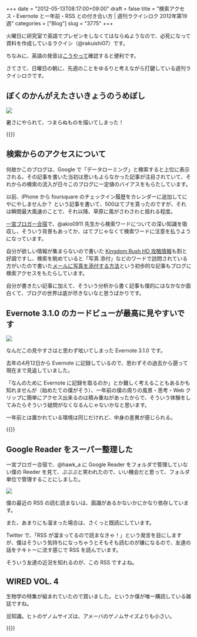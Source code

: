 +++
date = "2012-05-13T08:17:00+09:00"
draft = false
title = "検索アクセス・Evernote と一年前・RSS との付き合い方 | 週刊ラクイシロク 2012年第19週"
categories = ["Blog"]
slug = "3775"
+++

火曜日に研究室で英語でプレゼンをしなくてはならぬようなので、必死になって資料を作成しているラクイシ（@rakuishi07）です。

ちなみに、英語の発音は[こうやって](http://rakuishi.com/mac/3634/)確認すると便利です。

さてさて、日曜日の朝に、先週のことをゆるりと考えながら打鍵している週刊ラクイシロクです。

## ぼくのかんがえたさいきょうのうめぼし

![](/images/2012/05/3775_1.png)

暑さにやられて、つまらぬものを描いてしまった！

{{<app id="506003812" title="Paper by FiftyThree 1.0.12（無料）" src="http://a3.mzstatic.com/us/r1000/073/Purple/v4/7d/7d/d6/7d7dd6ed-04f9-746d-16ac-d21f5109483f/mza_3700538203377107074.100x100-75.png">}}

## 検索からのアクセスについて

何故かこのブログは、Google で「データローミング」と検索すると上位に表示される。その記事を書いた当初は思いもよらなかった記事が注目されていて、それからの検索の流入が日々このブログに一定値のバイアスをもらたしています。

以前、iPhone から foursquare のチェックイン履歴をカレンダーに追加してにやにやしませんか？ という記事を書いて、500はてブを貰ったのですが、それは瞬間最大風速のことで、それ以降、草原に風がさわさわと揺れる程度。

[一宮ブロガー合宿](http://rakuishi.com/event/3434/)で、@akio0911 先生から検索ワードについての深い知識を吸収し、そういう背景もあってか、はてブじゃなくて検索ワードに注意を払うようになっています。

自分が欲しい情報が集まらないので書いた [Kingdom Rush HD 攻略情報](http://rakuishi.com/ipad/3618/)も割と好調ですし、検索を眺めていると「写真 添付」などのワードで訪問されている方がいたので書いた[メールに写真を添付する方法](http://rakuishi.com/iphone/3475/)という初歩的な記事もブログに検索アクセスをもたらしています。

自分が書きたい記事に加えて、そういう分析から書く記事も僕的にはなかなか面白くて、ブログの世界は底が尽きないなと思うばかりです。

## Evernote 3.1.0 のカードビューが最高に見やすいです

![](/images/2012/05/3775_2.png)

なんだこの見やすさはと思わず呟いてしまった Evernote 3.1.0 です。

去年の4月12日から Evernote に記録しているので、思わずその過去から遡って現在まで見返していました。

「なんのために Evernote に記録を取るのか」とか難しく考えることもあるかも知れませんが（始めたての僕がそう）、一年前の僕の周りの風景・思考・Web クリップに簡単にアクセス出来るのは積み重ねがあったからで、そういう体験をしてみたらそういう疑問がなくなるんじゃないかなと思います。

一年前とは置かれている環境は同じだけれど、中身の差異が感じられる。

{{<app id="406056744" title="Evernote 3.1.0（無料）" src="http://a4.mzstatic.com/us/r1000/075/Purple/v4/59/3e/44/593e443d-0942-9b3c-e53b-b8b3bf2d3a5b/Evernote.100x100-75.png">}}

## Google Reader をスーパー整理した

一宮ブロガー合宿で、@hawk_a に Google Reader をフォルダで管理していない僕の Reeder を見て、ぷぷぷと笑われたので、いい機会だと思って、フォルダ単位で管理することにしました。

![](/images/2012/05/3775_3.png)

僕の最近の RSS の読む読まないは、面識があるかないかにかなり依存しています。

また、あまりにも溜まった場合は、さくっと既読にしています。

Twitter で、「RSS が溜まってるので読まなきゃ！」という発言を目にしますが、僕はそういう気持ちになっちゃうとそもそも読むのが嫌になるので、友達の話をテキトーに流す感じで RSS を読んでいます。

そういう友達の近況を知れるのが、この RSS ですよね。

## WIRED VOL. 4

生物学の特集が組まれていたので買いました。というか僕が唯一購読している雑誌ですね。

豆知識。ヒトのゲノムサイズは、アメーバのゲノムサイズよりも小さい。

{{<amazon id="B007K57V1O" title="WIRED (ワイアード) VOL.4 (GQ JAPAN2012年6月号増刊) [雑誌]" src="http://ecx.images-amazon.com/images/I/51FZMoQGQML._SL160_.jpg">}}
